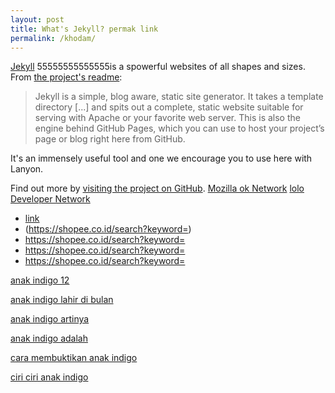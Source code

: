 ```yaml
---
layout: post
title: What's Jekyll? permak link
permalink: /khodam/
---
```


[Jekyll](https://jekyllrb.com) 55555555555555is a spowerful websites of all shapes and sizes. From [the project's readme](https://github.com/mojombo/jekyll/blob/master/README.markdown):

  > Jekyll is a simple, blog aware, static site generator. It takes a template directory [...] and spits out a complete, static website suitable for serving with Apache or your favorite web server. This is also the engine behind GitHub Pages, which you can use to host your project’s page or blog right here from GitHub.

It's an immensely useful tool and one we encourage you to use here with Lanyon.

Find out more by [visiting the project on GitHub](https://github.com/mojombo/jekyll).
 [Mozilla ok Network](https://developer.mozilla.org/en-US/docs/Web/HTML/Element)
  [lolo Developer Network](https://developer.mozilla.org/en-US/docs/Web/HTML/Element)
- [link](https://shopee.co.id/search?keyword=)
- (https://shopee.co.id/search?keyword=)
- https://shopee.co.id/search?keyword=
- https://shopee.co.id/search?keyword=
- https://shopee.co.id/search?keyword=

<a href="https://shopee.co.id/search?keyword=anak%20indigo%20cekIG@jasaindigo">anak indigo 12</a><p>
<a href="https://shopee.co.id/search?keyword=anak%20indigo%20lahir%20di%20bulan%20cekIG@jasaindigo">anak indigo lahir di bulan</a><p>
<a href="https://shopee.co.id/search?keyword=anak%20indigo%20artinya%20cekIG@jasaindigo">anak indigo artinya</a><p>
<a href="https://shopee.co.id/search?keyword=anak%20indigo%20adalah%20cekIG@jasaindigo">anak indigo adalah</a><p>
<a href="https://shopee.co.id/search?keyword=cara%20membuktikan%20anak%20indigo%20cekIG@jasaindigo">cara membuktikan anak indigo</a><p>
<a href="https://shopee.co.id/search?keyword=ciri%20ciri%20anak%20indigo%20cekIG@jasaindigo">ciri ciri anak indigo</a><p>
